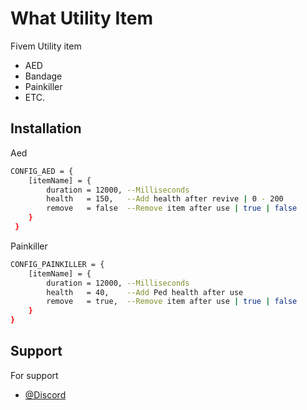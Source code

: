 
# What Utility Item

Fivem Utility item
- AED 
- Bandage
- Painkiller
- ETC.



## Installation

Aed

```bash
CONFIG_AED = {
    [itemName] = {
        duration = 12000, --Milliseconds 
        health   = 150,   --Add health after revive | 0 - 200
        remove   = false  --Remove item after use | true | false
    }
 }
```
    

Painkiller

```bash
CONFIG_PAINKILLER = {
    [itemName] = {
        duration = 12000, --Milliseconds 
        health   = 40,    --Add Ped health after use
        remove   = true,  --Remove item after use | true | false
    }
}
```
    

## Support

For support
- [@Discord](http://discord.gg/HTpBuFXhUy)
